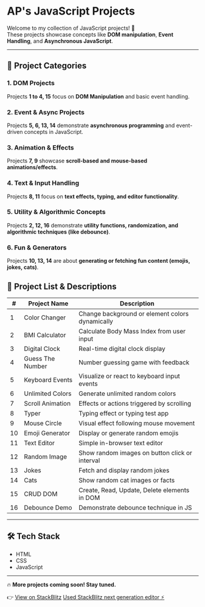 # **AP's JavaScript Projects**  

Welcome to my collection of JavaScript projects! 🚀  
These projects showcase concepts like **DOM manipulation**, **Event Handling**, and **Asynchronous JavaScript**.

---

## **📌 Project Categories**


### **1. DOM Projects**  
Projects **1 to 4, 15** focus on **DOM Manipulation** and basic event handling.  

### **2. Event & Async Projects**  
Projects **5, 6, 13, 14** demonstrate **asynchronous programming** and event-driven concepts in JavaScript.  

### **3. Animation & Effects**  
Projects **7, 9** showcase **scroll-based and mouse-based animations/effects**.  

### **4. Text & Input Handling**  
Projects **8, 11** focus on **text effects, typing, and editor functionality**.  

### **5. Utility & Algorithmic Concepts**  
Projects **2, 12, 16** demonstrate **utility functions, randomization, and algorithmic techniques (like debounce)**.  

### **6. Fun & Generators**  
Projects **10, 13, 14** are about **generating or fetching fun content (emojis, jokes, cats)**.  

## **📂 Project List & Descriptions**

| #  | Project Name         | Description |
|----|----------------------|-------------|
| 1  | Color Changer        | Change background or element colors dynamically |
| 2  | BMI Calculator       | Calculate Body Mass Index from user input |
| 3  | Digital Clock        | Real-time digital clock display |
| 4  | Guess The Number     | Number guessing game with feedback |
| 5  | Keyboard Events      | Visualize or react to keyboard input events |
| 6  | Unlimited Colors     | Generate unlimited random colors |
| 7  | Scroll Animation     | Effects or actions triggered by scrolling |
| 8  | Typer                | Typing effect or typing test app |
| 9  | Mouse Circle         | Visual effect following mouse movement |
| 10 | Emoji Generator      | Display or generate random emojis |
| 11 | Text Editor          | Simple in-browser text editor |
| 12 | Random Image         | Show random images on button click or interval |
| 13 | Jokes                | Fetch and display random jokes |
| 14 | Cats                 | Show random cat images or facts |
| 15 | CRUD DOM             | Create, Read, Update, Delete elements in DOM |
| 16 | Debounce Demo        | Demonstrate debounce technique in JS |

---

## **🛠 Tech Stack**
- HTML  
- CSS  
- JavaScript  

---

🔥 **More projects coming soon! Stay tuned.**

👉 [View on StackBlitz](https://stackblitz.com/~/github.com/AnshulParkar/dom-project)
[Used StackBlitz next generation editor ⚡️](https://stackblitz.com/~/github.com/AnshulParkar/dom-project)

